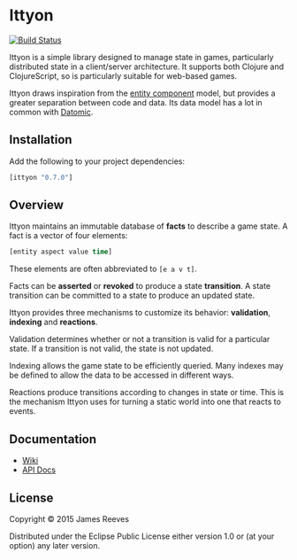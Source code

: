 # Ittyon

[![Build Status](https://travis-ci.org/weavejester/ittyon.svg?branch=master)](https://travis-ci.org/weavejester/ittyon)

Ittyon is a simple library designed to manage state in games,
particularly distributed state in a client/server architecture. It
supports both Clojure and ClojureScript, so is particularly suitable
for web-based games.

Ittyon draws inspiration from the [entity component][1] model, but
provides a greater separation between code and data. Its data model
has a lot in common with [Datomic][2].

[1]: https://en.wikipedia.org/wiki/Entity_component_system
[2]: http://www.datomic.com/

## Installation

Add the following to your project dependencies:

```clojure
[ittyon "0.7.0"]
```

## Overview

Ittyon maintains an immutable database of **facts** to describe a game
state. A fact is a vector of four elements:

```clojure
[entity aspect value time]
```

These elements are often abbreviated to `[e a v t]`.

Facts can be **asserted** or **revoked** to produce a state
**transition**. A state transition can be committed to a state to
produce an updated state.

Ittyon provides three mechanisms to customize its behavior:
**validation**, **indexing** and **reactions**.

Validation determines whether or not a transition is valid for a
particular state. If a transition is not valid, the state is not
updated.

Indexing allows the game state to be efficiently queried. Many indexes
may be defined to allow the data to be accessed in different ways.

Reactions produce transitions according to changes in state or time.
This is the mechanism Ittyon uses for turning a static world into one
that reacts to events.


## Documentation

* [Wiki](https://github.com/weavejester/ittyon/wiki)
* [API Docs](https://weavejester.github.io/ittyon)


## License

Copyright © 2015 James Reeves

Distributed under the Eclipse Public License either version 1.0 or (at
your option) any later version.
